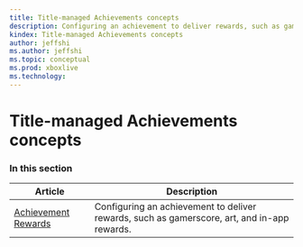 ```yaml
---
title: Title-managed Achievements concepts
description: Configuring an achievement to deliver rewards, such as gamerscore, art, and in-app rewards.
kindex: Title-managed Achievements concepts
author: jeffshi
ms.author: jeffshi
ms.topic: conceptual
ms.prod: xboxlive
ms.technology: 
---
```


# Title-managed Achievements concepts


### In this section

| Article | Description |
|---------|-------------|
| [Achievement Rewards](live-achievement-rewards.md) | Configuring an achievement to deliver rewards, such as gamerscore, art, and in-app rewards. |
